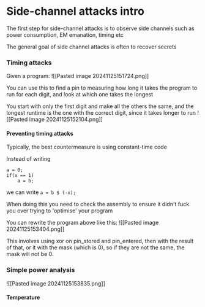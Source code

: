 # Side-channel attacks intro
The first step for side-channel attacks is to observe side channels such as power consumption, EM emanation, timing etc

The general goal of side channel attacks is often to recover secrets

### Timing attacks

Given a program:
![[Pasted image 20241125151724.png]]

You can use this to find a pin to measuring how long it takes the program to run for each digit, and look at which one takes the longest

You start with only the first digit and make all the others the same, and the longest runtime is the one with the correct digit, since it takes longer to run
![[Pasted image 20241125152104.png]]

#### Preventing timing attacks
Typically, the best countermeasure is using constant-time code

Instead of writing
```
a = 0;
if(x == 1)
	a = b;
```
we can write
`a = b $ (-x);`

When doing this you need to check the assembly to ensure it didn't fuck you over trying to 'optimise' your program

You can rewrite the program above like this:
![[Pasted image 20241125153404.png]]

This involves using xor on pin_stored and pin_entered, then with the result of that, or it with the mask (which is 0), so if they are not the same, the mask will not be 0.

### Simple power analysis
![[Pasted image 20241125153835.png]]

#### Temperature
